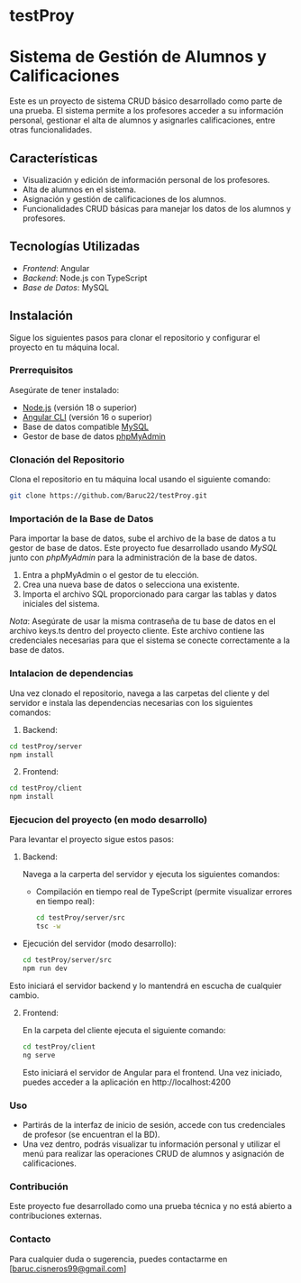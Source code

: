 # testProy
# Sistema de Gestión de Alumnos y Calificaciones

Este es un proyecto de sistema CRUD básico desarrollado como parte de una prueba. El sistema permite a los profesores acceder a su información personal, gestionar el alta de alumnos y asignarles calificaciones, entre otras funcionalidades.

## Características

- Visualización y edición de información personal de los profesores.
- Alta de alumnos en el sistema.
- Asignación y gestión de calificaciones de los alumnos.
- Funcionalidades CRUD básicas para manejar los datos de los alumnos y profesores.

## Tecnologías Utilizadas

- *Frontend*: Angular
- *Backend*: Node.js con TypeScript
- *Base de Datos*: MySQL

## Instalación

Sigue los siguientes pasos para clonar el repositorio y configurar el proyecto en tu máquina local.

### Prerrequisitos

Asegúrate de tener instalado:

- [Node.js](https://nodejs.org/) (versión 18 o superior)
- [Angular CLI](https://angular.io/cli) (versión 16 o superior)
- Base de datos compatible [MySQL](https://www.mysql.com/)
- Gestor de base de datos [phpMyAdmin](https://www.phpmyadmin.net/)

### Clonación del Repositorio

Clona el repositorio en tu máquina local usando el siguiente comando:

```bash
git clone https://github.com/Baruc22/testProy.git
```
### Importación de la Base de Datos

Para importar la base de datos, sube el archivo de la base de datos a tu gestor de base de datos. Este proyecto fue desarrollado usando *MySQL* junto con *phpMyAdmin* para la administración de la base de datos. 

1. Entra a phpMyAdmin o el gestor de tu elección.
2. Crea una nueva base de datos o selecciona una existente.
3. Importa el archivo SQL proporcionado para cargar las tablas y datos iniciales del sistema.

*Nota*: Asegúrate de usar la misma contraseña de tu base de datos en el archivo keys.ts dentro del proyecto cliente. Este archivo contiene las credenciales necesarias para que el sistema se conecte correctamente a la base de datos.


### Intalacion de dependencias

Una vez clonado el repositorio, navega a las carpetas del cliente y del servidor e instala las dependencias necesarias con los siguientes comandos:

1. Backend:
```bash
cd testProy/server
npm install
```
2. Frontend:
```bash
cd testProy/client
npm install
```
### Ejecucion del proyecto (en modo desarrollo)

Para levantar el proyecto sigue estos pasos:

1. Backend:

   Navega a la carperta del servidor y ejecuta los siguientes comandos:
   - Compilación en tiempo real de TypeScript (permite visualizar errores en tiempo real):
     ```bash
     cd testProy/server/src
     tsc -w
     ```
  - Ejecución del servidor (modo desarrollo):
     ```bash
     cd testProy/server/src
     npm run dev
     ```
  Esto iniciará el servidor backend y lo mantendrá en escucha de cualquier cambio.
  
2. Frontend:

   En la carpeta del cliente ejecuta el siguiente comando:
   ```bash
   cd testProy/client
   ng serve
   ```

   Esto iniciará el servidor de Angular para el frontend. Una vez iniciado, puedes acceder a la aplicación en http://localhost:4200

### Uso

- Partirás de la interfaz de inicio de sesión, accede con tus credenciales de profesor (se encuentran el la BD).
- Una vez dentro, podrás visualizar tu información personal y utilizar el menú para realizar las operaciones CRUD de alumnos y asignación de calificaciones.

### Contribución

Este proyecto fue desarrollado como una prueba técnica y no está abierto a contribuciones externas.

### Contacto

Para cualquier duda o sugerencia, puedes contactarme en [baruc.cisneros99@gmail.com]
